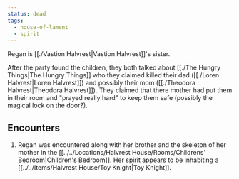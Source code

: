 ```yaml
---
status: dead
tags:
  - house-of-lament
  - spirit
---
```


Regan is [[./Vastion Halvrest|Vastion Halvrest]]'s sister.

After the party found the children, they both talked about [[./The Hungry Things|The Hungry Things]] who they claimed killed their dad ([[./Loren Halvrest|Loren Halvrest]]) and possibly their mom ([[./Theodora Halvrest|Theodora Halvrest]]). They claimed that there mother had put them in their room and "prayed really hard" to keep them safe (possibly the magical lock on the door?).

## Encounters
1. Regan was encountered along with her brother and the skeleton of her mother in the [[../../Locations/Halvrest House/Rooms/Childrens' Bedroom|Children's Bedroom]]. Her spirit appears to be inhabiting a [[../../Items/Halvrest House/Toy Knight|Toy Knight]].
